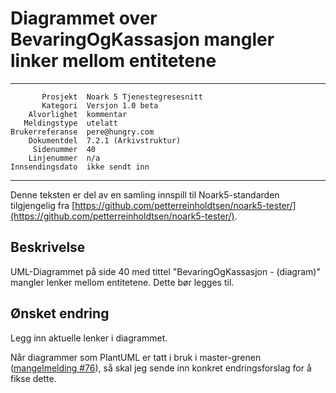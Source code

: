 Diagrammet over BevaringOgKassasjon mangler linker mellom entitetene
====================================================================

 ------------------  ---------------------------------
           Prosjekt  Noark 5 Tjenestegresesnitt
           Kategori  Versjon 1.0 beta
        Alvorlighet  kommentar
       Meldingstype  utelatt
    Brukerreferanse  pere@hungry.com
        Dokumentdel  7.2.1 (Arkivstruktur)
         Sidenummer  40
        Linjenummer  n/a
    Innsendingsdato  ikke sendt inn
 ------------------  ---------------------------------

Denne teksten er del av en samling innspill til Noark5-standarden
tilgjengelig fra
[https://github.com/petterreinholdtsen/noark5-tester/](https://github.com/petterreinholdtsen/noark5-tester/).

Beskrivelse
-----------

UML-Diagrammet på side 40 med tittel "BevaringOgKassasjon - (diagram)"
mangler lenker mellom entitetene.  Dette bør legges til.

Ønsket endring
--------------

Legg inn aktuelle lenker i diagrammet.

Når diagrammer som PlantUML er tatt i bruk i master-grenen
([mangelmelding #76](https://github.com/arkivverket/noark5-tjenestegrensesnitt-standard/issues/76)),
så skal jeg sende inn konkret endringsforslag for å fikse dette.
